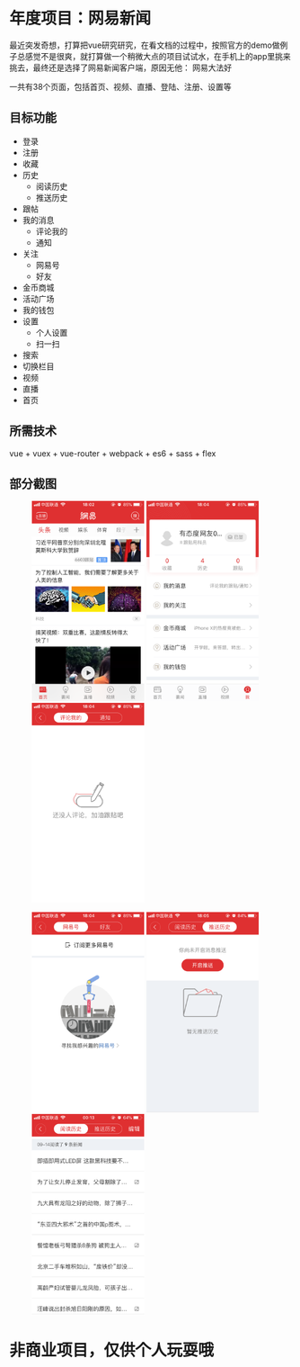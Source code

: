 # 年度项目：网易新闻

最近突发奇想，打算把vue研究研究，在看文档的过程中，按照官方的demo做例子总感觉不是很爽，就打算做一个稍微大点的项目试试水，在手机上的app里挑来挑去，最终还是选择了网易新闻客户端，原因无他： 网易大法好

一共有38个页面，包括首页、视频、直播、登陆、注册、设置等

## 目标功能

* 登录
* 注册
* 收藏
* 历史
    * 阅读历史
    * 推送历史
* 跟帖
* 我的消息
    * 评论我的
    * 通知
* 关注
    * 网易号
    * 好友
* 金币商城
* 活动广场
* 我的钱包
* 设置
    * 个人设置
    * 扫一扫
* 搜索
* 切换栏目
* 视频
* 直播
* 首页

## 所需技术

vue + vuex + vue-router + webpack + es6 + sass + flex

## 部分截图
<figure class="third">
<img src="https://raw.githubusercontent.com/jiaoshibo/images/master/screenshots/01.PNG" width="200px;">
<img src="https://raw.githubusercontent.com/jiaoshibo/images/master/screenshots/02.PNG" width="200px">
<img src="https://raw.githubusercontent.com/jiaoshibo/images/master/screenshots/03.jpg" width="200px">
</figure>

<figure class="third">
<img src="https://raw.githubusercontent.com/jiaoshibo/images/master/screenshots/04.PNG" width="200px">
<img src="https://github.com/jiaoshibo/images/blob/master/screenshots/05.PNG?raw=true" width="200px">
<img src="https://raw.githubusercontent.com/jiaoshibo/images/master/screenshots/06.PNG" width="200px">
</figure>

# 非商业项目，仅供个人玩耍哦
